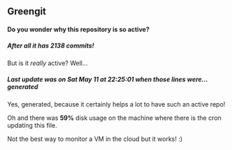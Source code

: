 ## Greengit

#### Do you wonder why this repository is so active?

##### After all it has 2138 commits!

But is it *really* active? Well...

##### Last update was on Sat May 11 at 22:25:01 when those lines were... generated

Yes, generated, because it certainly helps a lot to have such an active repo!

Oh and there was **59%** disk usage on the machine
where there is the cron updating this file.

Not the best way to monitor a VM in the cloud but it works! :)
